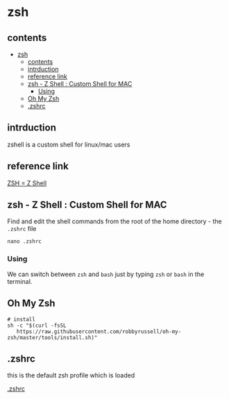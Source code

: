 # zsh

## contents

- [zsh](#zsh)
  - [contents](#contents)
  - [intrduction](#intrduction)
  - [reference link](#reference-link)
  - [zsh - Z Shell : Custom Shell for MAC](#zsh---z-shell--custom-shell-for-mac)
    - [Using](#using)
  - [Oh My Zsh](#oh-my-zsh)
  - [.zshrc](#zshrc)

## intrduction

zshell is a custom shell for linux/mac  users

## reference link

[ZSH = Z Shell](https://ohmyz.sh/)

## zsh - Z Shell : Custom Shell for MAC

Find and edit the shell commands from the root of the home directory - the `.zshrc` file

```
nano .zshrc
```



### Using

We can switch between `zsh` and `bash` just by typing `zsh` or `bash` in the terminal.

## Oh My Zsh

```
# install
sh -c "$(curl -fsSL 
   https://raw.githubusercontent.com/robbyrussell/oh-my-zsh/master/tools/install.sh)"
```

## .zshrc

this is the default zsh profile which is loaded

[.zshrc](.zshrc)

